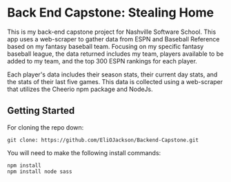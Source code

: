 # Back End Capstone: Stealing Home
This is my back-end capstone project for Nashville Software School. This app uses a web-scraper to gather data from ESPN and Baseball Reference based on my fantasy baseball team. Focusing on my specific fantasy baseball league, the data returned includes my team, players available to be added to my team, and the top 300 ESPN rankings for each player.

Each player's data includes their season stats, their current day stats, and the stats of their last five games. This data is collected using a web-scraper that utilizes the Cheerio npm package and NodeJs.

## Getting Started

For cloning the repo down:
```
git clone: https://github.com/EliOJackson/Backend-Capstone.git
```

You will need to make the following install commands:
```
npm install
npm install node sass
```


